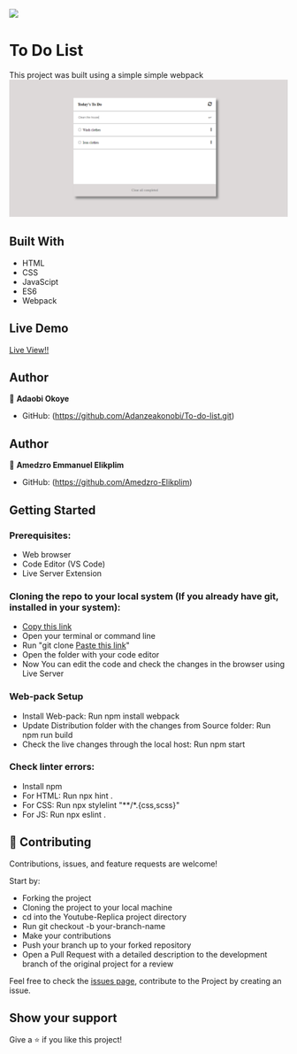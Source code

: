 ![](https://img.shields.io/badge/Microverse-blueviolet)

# To Do List
This project was built using a simple simple webpack
![screenshot](./src/output.PNG)

## Built With

- HTML
- CSS
- JavaScipt
- ES6
- Webpack

## Live Demo

[Live View!!](https://adanzeakonobi.github.io/To-do-list/dist/)

## Author

👤 **Adaobi Okoye**

- GitHub: (https://github.com/Adanzeakonobi/To-do-list.git)

## Author

👤 **Amedzro Emmanuel Elikplim**

- GitHub: (https://github.com/Amedzro-Elikplim)


## Getting Started

### Prerequisites:

- Web browser
- Code Editor (VS Code)
- Live Server Extension

### Cloning the repo to your local system (If you already have git, installed in your system):

- [Copy this link](https://github.com/Adanzeakonobi/To-do-list.git)
- Open your terminal or command line
- Run "git clone [Paste this link](https://github.com/Adanzeakonobi/To-do-list.git)"
- Open the folder with your code editor
- Now You can edit the code and check the changes in the browser using Live Server

### Web-pack Setup

- Install Web-pack: Run npm install webpack
- Update Distribution folder with the changes from Source folder: Run npm run build
- Check the live changes through the local host: Run npm start

### Check linter errors:

- Install npm
- For HTML: Run npx hint .
- For CSS: Run npx stylelint "**/*.{css,scss}"
- For JS: Run npx eslint .

## 🤝 Contributing

Contributions, issues, and feature requests are welcome!

Start by:

- Forking the project
- Cloning the project to your local machine
- cd into the Youtube-Replica project directory
- Run git checkout -b your-branch-name
- Make your contributions
- Push your branch up to your forked repository
- Open a Pull Request with a detailed description to the development branch of the original project for a review

Feel free to check the [issues page](https://github.com/Adanzeakonobi/To-do-list.git), contribute to the Project by creating an issue.


## Show your support

Give a ⭐️ if you like this project!

